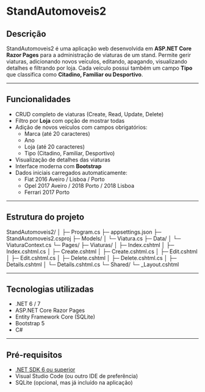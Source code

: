 # StandAutomoveis2

## Descrição

StandAutomoveis2 é uma aplicação web desenvolvida em **ASP.NET Core Razor Pages** para a administração de viaturas de um stand. Permite gerir viaturas, adicionando novos veículos, editando, apagando, visualizando detalhes e filtrando por loja. Cada veículo possui também um campo **Tipo** que classifica como **Citadino, Familiar ou Desportivo**.

---

## Funcionalidades

- CRUD completo de viaturas (Create, Read, Update, Delete)
- Filtro por **Loja** com opção de mostrar todas
- Adição de novos veículos com campos obrigatórios:
  - Marca (até 20 caracteres)
  - Ano
  - Loja (até 20 caracteres)
  - Tipo (Citadino, Familiar, Desportivo)
- Visualização de detalhes das viaturas
- Interface moderna com **Bootstrap**
- Dados iniciais carregados automaticamente:
  - Fiat 2016 Aveiro / Lisboa / Porto
  - Opel 2017 Aveiro / 2018 Porto / 2018 Lisboa
  - Ferrari 2017 Porto

---

## Estrutura do projeto
StandAutomoveis2/
│
├─ Program.cs
├─ appsettings.json
├─ StandAutomoveis2.csproj
├─ Models/
│   └─ Viatura.cs
├─ Data/
│   └─ ViaturaContext.cs
└─ Pages/
├─ Viaturas/
│   ├─ Index.cshtml
│   ├─ Index.cshtml.cs
│   ├─ Create.cshtml
│   ├─ Create.cshtml.cs
│   ├─ Edit.cshtml
│   ├─ Edit.cshtml.cs
│   ├─ Delete.cshtml
│   ├─ Delete.cshtml.cs
│   ├─ Details.cshtml
│   └─ Details.cshtml.cs
└─ Shared/
└─ _Layout.cshtml

---

## Tecnologias utilizadas

- .NET 6 / 7
- ASP.NET Core Razor Pages
- Entity Framework Core (SQLite)
- Bootstrap 5
- C#

---

## Pré-requisitos

- [.NET SDK 6 ou superior](https://dotnet.microsoft.com/download)
- Visual Studio Code (ou outro IDE de preferência)
- SQLite (opcional, mas já incluído na aplicação)
